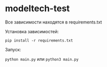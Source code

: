 # modeltech-test

Все зависимости находятся в requirements.txt

Установка зависимостей:

```pip install -r requirements.txt```

Запуск:

```python main.py```
или
```python3 main.py```